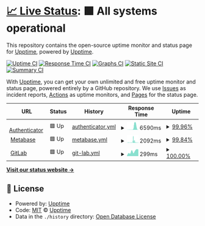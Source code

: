# [📈 Live Status](https://upptime.github.io/upptime): <!--live status--> **🟩 All systems operational**

This repository contains the open-source uptime monitor and status page for [Upptime](https://upptime.js.org), powered by [Upptime](https://github.com/upptime/upptime).

[![Uptime CI](https://github.com/cad-dmendel/upptime/workflows/Uptime%20CI/badge.svg)](https://github.com/cad-dmendel/upptime/actions?query=workflow%3A%22Uptime+CI%22)
[![Response Time CI](https://github.com/cad-dmendel/upptime/workflows/Response%20Time%20CI/badge.svg)](https://github.com/cad-dmendel/upptime/actions?query=workflow%3A%22Response+Time+CI%22)
[![Graphs CI](https://github.com/cad-dmendel/upptime/workflows/Graphs%20CI/badge.svg)](https://github.com/cad-dmendel/upptime/actions?query=workflow%3A%22Graphs+CI%22)
[![Static Site CI](https://github.com/cad-dmendel/upptime/workflows/Static%20Site%20CI/badge.svg)](https://github.com/cad-dmendel/upptime/actions?query=workflow%3A%22Static+Site+CI%22)
[![Summary CI](https://github.com/cad-dmendel/upptime/workflows/Summary%20CI/badge.svg)](https://github.com/cad-dmendel/upptime/actions?query=workflow%3A%22Summary+CI%22)

With [Upptime](https://upptime.js.org), you can get your own unlimited and free uptime monitor and status page, powered entirely by a GitHub repository. We use [Issues](https://github.com/upptime/upptime/issues) as incident reports, [Actions](https://github.com/cad-dmendel/upptime/actions) as uptime monitors, and [Pages](https://upptime.github.io/upptime) for the status page.

<!--start: status pages-->
<!-- This summary is generated by Upptime (https://github.com/upptime/upptime) -->
<!-- Do not edit this manually, your changes will be overwritten -->
<!-- prettier-ignore -->
| URL | Status | History | Response Time | Uptime |
| --- | ------ | ------- | ------------- | ------ |
| <img alt="" src="https://icons.duckduckgo.com/ip3/authenticator.cadastra.com.ico" height="13"> [Authenticator](https://authenticator.cadastra.com) | 🟩 Up | [authenticator.yml](https://github.com/cad-dmendel/uptime/commits/HEAD/history/authenticator.yml) | <details><summary><img alt="Response time graph" src="./graphs/authenticator/response-time-week.png" height="20"> 6590ms</summary><br><a href="https://cad-dmendel.github.io/uptime/history/authenticator"><img alt="Response time 505" src="https://img.shields.io/endpoint?url=https%3A%2F%2Fraw.githubusercontent.com%2Fcad-dmendel%2Fuptime%2FHEAD%2Fapi%2Fauthenticator%2Fresponse-time.json"></a><br><a href="https://cad-dmendel.github.io/uptime/history/authenticator"><img alt="24-hour response time 74" src="https://img.shields.io/endpoint?url=https%3A%2F%2Fraw.githubusercontent.com%2Fcad-dmendel%2Fuptime%2FHEAD%2Fapi%2Fauthenticator%2Fresponse-time-day.json"></a><br><a href="https://cad-dmendel.github.io/uptime/history/authenticator"><img alt="7-day response time 6590" src="https://img.shields.io/endpoint?url=https%3A%2F%2Fraw.githubusercontent.com%2Fcad-dmendel%2Fuptime%2FHEAD%2Fapi%2Fauthenticator%2Fresponse-time-week.json"></a><br><a href="https://cad-dmendel.github.io/uptime/history/authenticator"><img alt="30-day response time 2270" src="https://img.shields.io/endpoint?url=https%3A%2F%2Fraw.githubusercontent.com%2Fcad-dmendel%2Fuptime%2FHEAD%2Fapi%2Fauthenticator%2Fresponse-time-month.json"></a><br><a href="https://cad-dmendel.github.io/uptime/history/authenticator"><img alt="1-year response time 505" src="https://img.shields.io/endpoint?url=https%3A%2F%2Fraw.githubusercontent.com%2Fcad-dmendel%2Fuptime%2FHEAD%2Fapi%2Fauthenticator%2Fresponse-time-year.json"></a></details> | <details><summary><a href="https://cad-dmendel.github.io/uptime/history/authenticator">99.96%</a></summary><a href="https://cad-dmendel.github.io/uptime/history/authenticator"><img alt="All-time uptime 99.66%" src="https://img.shields.io/endpoint?url=https%3A%2F%2Fraw.githubusercontent.com%2Fcad-dmendel%2Fuptime%2FHEAD%2Fapi%2Fauthenticator%2Fuptime.json"></a><br><a href="https://cad-dmendel.github.io/uptime/history/authenticator"><img alt="24-hour uptime 100.00%" src="https://img.shields.io/endpoint?url=https%3A%2F%2Fraw.githubusercontent.com%2Fcad-dmendel%2Fuptime%2FHEAD%2Fapi%2Fauthenticator%2Fuptime-day.json"></a><br><a href="https://cad-dmendel.github.io/uptime/history/authenticator"><img alt="7-day uptime 99.96%" src="https://img.shields.io/endpoint?url=https%3A%2F%2Fraw.githubusercontent.com%2Fcad-dmendel%2Fuptime%2FHEAD%2Fapi%2Fauthenticator%2Fuptime-week.json"></a><br><a href="https://cad-dmendel.github.io/uptime/history/authenticator"><img alt="30-day uptime 99.99%" src="https://img.shields.io/endpoint?url=https%3A%2F%2Fraw.githubusercontent.com%2Fcad-dmendel%2Fuptime%2FHEAD%2Fapi%2Fauthenticator%2Fuptime-month.json"></a><br><a href="https://cad-dmendel.github.io/uptime/history/authenticator"><img alt="1-year uptime 99.66%" src="https://img.shields.io/endpoint?url=https%3A%2F%2Fraw.githubusercontent.com%2Fcad-dmendel%2Fuptime%2FHEAD%2Fapi%2Fauthenticator%2Fuptime-year.json"></a></details>
| <img alt="" src="https://icons.duckduckgo.com/ip3/metabase.cadastra.com.ico" height="13"> [Metabase](https://metabase.cadastra.com) | 🟩 Up | [metabase.yml](https://github.com/cad-dmendel/uptime/commits/HEAD/history/metabase.yml) | <details><summary><img alt="Response time graph" src="./graphs/metabase/response-time-week.png" height="20"> 2092ms</summary><br><a href="https://cad-dmendel.github.io/uptime/history/metabase"><img alt="Response time 579" src="https://img.shields.io/endpoint?url=https%3A%2F%2Fraw.githubusercontent.com%2Fcad-dmendel%2Fuptime%2FHEAD%2Fapi%2Fmetabase%2Fresponse-time.json"></a><br><a href="https://cad-dmendel.github.io/uptime/history/metabase"><img alt="24-hour response time 682" src="https://img.shields.io/endpoint?url=https%3A%2F%2Fraw.githubusercontent.com%2Fcad-dmendel%2Fuptime%2FHEAD%2Fapi%2Fmetabase%2Fresponse-time-day.json"></a><br><a href="https://cad-dmendel.github.io/uptime/history/metabase"><img alt="7-day response time 2092" src="https://img.shields.io/endpoint?url=https%3A%2F%2Fraw.githubusercontent.com%2Fcad-dmendel%2Fuptime%2FHEAD%2Fapi%2Fmetabase%2Fresponse-time-week.json"></a><br><a href="https://cad-dmendel.github.io/uptime/history/metabase"><img alt="30-day response time 944" src="https://img.shields.io/endpoint?url=https%3A%2F%2Fraw.githubusercontent.com%2Fcad-dmendel%2Fuptime%2FHEAD%2Fapi%2Fmetabase%2Fresponse-time-month.json"></a><br><a href="https://cad-dmendel.github.io/uptime/history/metabase"><img alt="1-year response time 579" src="https://img.shields.io/endpoint?url=https%3A%2F%2Fraw.githubusercontent.com%2Fcad-dmendel%2Fuptime%2FHEAD%2Fapi%2Fmetabase%2Fresponse-time-year.json"></a></details> | <details><summary><a href="https://cad-dmendel.github.io/uptime/history/metabase">99.84%</a></summary><a href="https://cad-dmendel.github.io/uptime/history/metabase"><img alt="All-time uptime 99.99%" src="https://img.shields.io/endpoint?url=https%3A%2F%2Fraw.githubusercontent.com%2Fcad-dmendel%2Fuptime%2FHEAD%2Fapi%2Fmetabase%2Fuptime.json"></a><br><a href="https://cad-dmendel.github.io/uptime/history/metabase"><img alt="24-hour uptime 100.00%" src="https://img.shields.io/endpoint?url=https%3A%2F%2Fraw.githubusercontent.com%2Fcad-dmendel%2Fuptime%2FHEAD%2Fapi%2Fmetabase%2Fuptime-day.json"></a><br><a href="https://cad-dmendel.github.io/uptime/history/metabase"><img alt="7-day uptime 99.84%" src="https://img.shields.io/endpoint?url=https%3A%2F%2Fraw.githubusercontent.com%2Fcad-dmendel%2Fuptime%2FHEAD%2Fapi%2Fmetabase%2Fuptime-week.json"></a><br><a href="https://cad-dmendel.github.io/uptime/history/metabase"><img alt="30-day uptime 99.96%" src="https://img.shields.io/endpoint?url=https%3A%2F%2Fraw.githubusercontent.com%2Fcad-dmendel%2Fuptime%2FHEAD%2Fapi%2Fmetabase%2Fuptime-month.json"></a><br><a href="https://cad-dmendel.github.io/uptime/history/metabase"><img alt="1-year uptime 99.99%" src="https://img.shields.io/endpoint?url=https%3A%2F%2Fraw.githubusercontent.com%2Fcad-dmendel%2Fuptime%2FHEAD%2Fapi%2Fmetabase%2Fuptime-year.json"></a></details>
| <img alt="" src="https://icons.duckduckgo.com/ip3/gitlab.cadastra.com.ico" height="13"> [GitLab](https://gitlab.cadastra.com) | 🟩 Up | [git-lab.yml](https://github.com/cad-dmendel/uptime/commits/HEAD/history/git-lab.yml) | <details><summary><img alt="Response time graph" src="./graphs/git-lab/response-time-week.png" height="20"> 299ms</summary><br><a href="https://cad-dmendel.github.io/uptime/history/git-lab"><img alt="Response time 253" src="https://img.shields.io/endpoint?url=https%3A%2F%2Fraw.githubusercontent.com%2Fcad-dmendel%2Fuptime%2FHEAD%2Fapi%2Fgit-lab%2Fresponse-time.json"></a><br><a href="https://cad-dmendel.github.io/uptime/history/git-lab"><img alt="24-hour response time 151" src="https://img.shields.io/endpoint?url=https%3A%2F%2Fraw.githubusercontent.com%2Fcad-dmendel%2Fuptime%2FHEAD%2Fapi%2Fgit-lab%2Fresponse-time-day.json"></a><br><a href="https://cad-dmendel.github.io/uptime/history/git-lab"><img alt="7-day response time 299" src="https://img.shields.io/endpoint?url=https%3A%2F%2Fraw.githubusercontent.com%2Fcad-dmendel%2Fuptime%2FHEAD%2Fapi%2Fgit-lab%2Fresponse-time-week.json"></a><br><a href="https://cad-dmendel.github.io/uptime/history/git-lab"><img alt="30-day response time 242" src="https://img.shields.io/endpoint?url=https%3A%2F%2Fraw.githubusercontent.com%2Fcad-dmendel%2Fuptime%2FHEAD%2Fapi%2Fgit-lab%2Fresponse-time-month.json"></a><br><a href="https://cad-dmendel.github.io/uptime/history/git-lab"><img alt="1-year response time 253" src="https://img.shields.io/endpoint?url=https%3A%2F%2Fraw.githubusercontent.com%2Fcad-dmendel%2Fuptime%2FHEAD%2Fapi%2Fgit-lab%2Fresponse-time-year.json"></a></details> | <details><summary><a href="https://cad-dmendel.github.io/uptime/history/git-lab">100.00%</a></summary><a href="https://cad-dmendel.github.io/uptime/history/git-lab"><img alt="All-time uptime 100.00%" src="https://img.shields.io/endpoint?url=https%3A%2F%2Fraw.githubusercontent.com%2Fcad-dmendel%2Fuptime%2FHEAD%2Fapi%2Fgit-lab%2Fuptime.json"></a><br><a href="https://cad-dmendel.github.io/uptime/history/git-lab"><img alt="24-hour uptime 100.00%" src="https://img.shields.io/endpoint?url=https%3A%2F%2Fraw.githubusercontent.com%2Fcad-dmendel%2Fuptime%2FHEAD%2Fapi%2Fgit-lab%2Fuptime-day.json"></a><br><a href="https://cad-dmendel.github.io/uptime/history/git-lab"><img alt="7-day uptime 100.00%" src="https://img.shields.io/endpoint?url=https%3A%2F%2Fraw.githubusercontent.com%2Fcad-dmendel%2Fuptime%2FHEAD%2Fapi%2Fgit-lab%2Fuptime-week.json"></a><br><a href="https://cad-dmendel.github.io/uptime/history/git-lab"><img alt="30-day uptime 100.00%" src="https://img.shields.io/endpoint?url=https%3A%2F%2Fraw.githubusercontent.com%2Fcad-dmendel%2Fuptime%2FHEAD%2Fapi%2Fgit-lab%2Fuptime-month.json"></a><br><a href="https://cad-dmendel.github.io/uptime/history/git-lab"><img alt="1-year uptime 100.00%" src="https://img.shields.io/endpoint?url=https%3A%2F%2Fraw.githubusercontent.com%2Fcad-dmendel%2Fuptime%2FHEAD%2Fapi%2Fgit-lab%2Fuptime-year.json"></a></details>

<!--end: status pages-->

[**Visit our status website →**](https://upptime.github.io/upptime)

## 📄 License

- Powered by: [Upptime](https://github.com/upptime/upptime)
- Code: [MIT](./LICENSE) © [Upptime](https://upptime.js.org)
- Data in the `./history` directory: [Open Database License](https://opendatacommons.org/licenses/odbl/1-0/)
